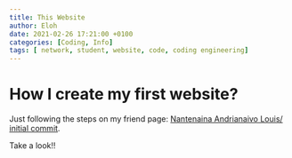 ```yaml
---
title: This Website
author: Eloh
date: 2021-02-26 17:21:00 +0100
categories: [Coding, Info]
tags: [ network, student, website, code, coding engineering]
---
```


# How I create my first website?

Just following the steps on my friend page: [Nantenaina Andrianaivo Louis/ initial commit](https://www.nantenaina.xyz/posts/initial-commit/).

Take a look!! 